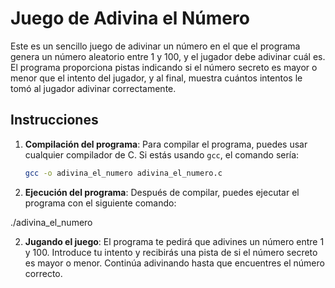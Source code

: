 # Juego de Adivina el Número

Este es un sencillo juego de adivinar un número en el que el programa genera un número aleatorio entre 1 y 100, y el jugador debe adivinar cuál es. El programa proporciona pistas indicando si el número secreto es mayor o menor que el intento del jugador, y al final, muestra cuántos intentos le tomó al jugador adivinar correctamente.

## Instrucciones

1. **Compilación del programa**:
   Para compilar el programa, puedes usar cualquier compilador de C. Si estás usando `gcc`, el comando sería:

   ```sh
   gcc -o adivina_el_numero adivina_el_numero.c

2. **Ejecución del programa**:
   Después de compilar, puedes ejecutar el programa con el siguiente comando:

  ./adivina_el_numero

2. **Jugando el juego**:
  El programa te pedirá que adivines un número entre 1 y 100. Introduce tu intento y recibirás una pista de si el número secreto es mayor o menor. Continúa adivinando hasta que encuentres el número correcto.
